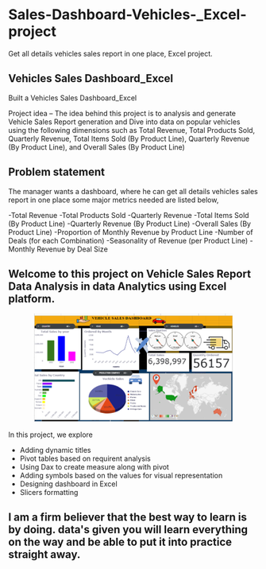 # Sales-Dashboard-Vehicles-_Excel-project
Get all details vehicles sales report in one place, Excel project.
## Vehicles Sales Dashboard_Excel

Built a Vehicles Sales Dashboard_Excel 

Project idea – The idea behind this project is to analysis and generate Vehicle Sales Report generation and Dive into data on popular vehicles using the following dimensions such as Total Revenue, Total Products Sold, Quarterly Revenue, Total Items Sold (By Product Line), Quarterly Revenue (By Product Line), and Overall Sales (By Product Line)


## Problem statement 

The manager wants a dashboard, where he can get all details vehicles sales report in one place
some major metrics needed are listed below,

-Total Revenue
-Total Products Sold
-Quarterly Revenue
-Total Items Sold (By Product Line)
-Quarterly Revenue (By Product Line)
-Overall Sales (By Product Line)
-Proportion of Monthly Revenue by Product Line
-Number of Deals (for each Combination)
-Seasonality of Revenue (per Product Line)
-Monthly Revenue by Deal Size


## Welcome to this project on Vehicle Sales Report Data Analysis in data Analytics using Excel platform.
<p align="center">
    <img src="https://github.com/darksoul0007/Sales-Dashboard-Vehicles-_Excel-project/blob/main/Vehicles%20sales%20dashboards/Excel%20files/dashboard%20.png.png" width="400">
</p>

In this project, we explore 

- Adding dynamic titles 
- Pivot tables based on requirent analysis 
- Using Dax to create measure along with pivot 
- Adding symbols based on the values for visual representation 
- Designing dashboard in Excel 
- Slicers formatting

## I am a firm believer that the best way to learn is by doing. data's given  you will learn everything on the way and be able to put it into practice straight away.
